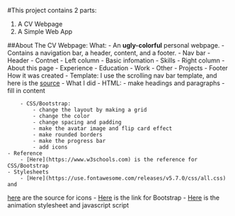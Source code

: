 #This project contains 2 parts:
1. A CV Webpage
2. A Simple Web App

##About The CV Webpage:
What:
    - An **ugly-colorful** personal webpage.
    - Contains a navigation bar, a header, content, and a footer.
	- Nav bar
	- Header
	- Contnet
	    - Left column
	            - Basic infomation
		    - Skills
	    - Right column
		    - About this page
		    - Experience
		    	- Education
		    	- Work
		    	- Other
		    - Projects
	- Footer
How it was created
    - Template: I use the scrolling nav bar template, and here is the [source](https://startbootstrap.com/templates/scrolling-nav/)
    - What I did
            - HTML: 
	    	- make headings and paragraphs
	    	- fill in content

	    - CSS/Bootstrap:
	    	- change the layout by making a grid
	    	- change the color
	    	- change spacing and padding
	    	- make the avatar image and flip card effect
	    	- make rounded borders
	    	- make the progress bar
	    	- add icons
    - Reference
	    - [Here](https://www.w3schools.com) is the reference for CSS/Bootstrap
    - Stylesheets
	    - [Here](https://use.fontawesome.com/releases/v5.7.0/css/all.css) and
[here](https://cdnjs.cloudflare.com/ajax/libs/font-awesome/4.7.0/css/font-awesome.min.css)
are the source for icons
	    - [Here](https://maxcdn.bootstrapcdn.com/bootstrap/4.3.1/css/bootstrap.min.css)
 is the link for Bootstrap
	    - [Here](http://michalsnik.github.io/aos/) is the animation 
stylesheet and javascript script
